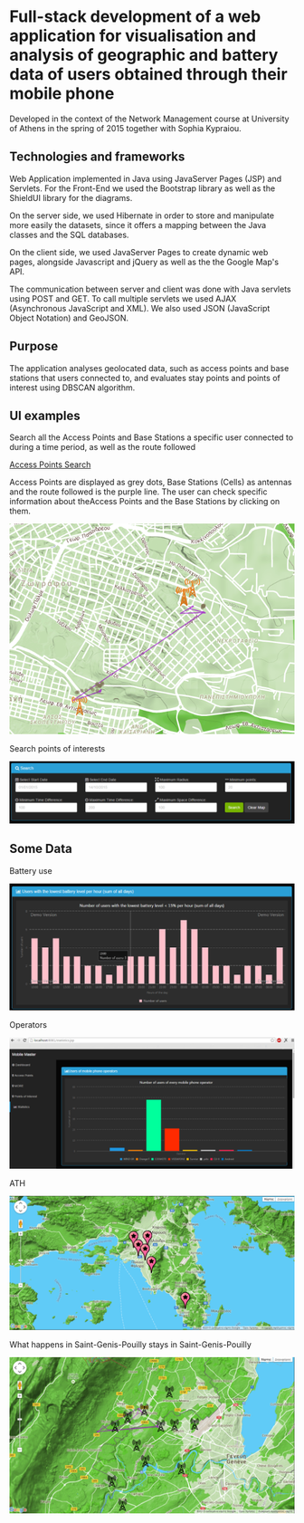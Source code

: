 # Full-stack development of a web application for visualisation and analysis of geographic and battery data of users obtained through their mobile phone

Developed in the context of the Network Management course at University of Athens in the spring of 2015 together with Sophia Kypraiou.

## Technologies and frameworks

 Web Application implemented in Java using JavaServer Pages (JSP) and Servlets. For the Front-End we used the Bootstrap library as well as the ShieldUI library for the diagrams.

On the server side, we used Hibernate in order to store and manipulate more easily the datasets, since it offers a mapping between the Java classes and the SQL databases.

On the client side, we used JavaServer Pages to create dynamic web pages, alongside Javascript and jQuery as well as the the Google Map's API.

The communication between server and client was done with Java servlets using POST and GET. To call multiple servlets we used AJAX (Asynchronous JavaScript and XML).
We also used JSON (JavaScript Object Notation) and GeoJSON.

## Purpose 

 The application analyses geolocated data, such as access points and base stations that users connected to, 
 and evaluates stay points and points of interest using DBSCAN algorithm. 
 
## UI examples

Search all the  Access Points and Base Stations a specific user connected to during a time period, as well as the route followed

[Access Points Search](img/search.png)
 
Access Points are displayed as grey dots, Base Stations (Cells) as antennas and the route followed is the purple line.
The user can check specific information about theΑccess Points and the Βase Stations by clicking on them.

![Access Points Search](img/access1.png)
 
 Search points of interests 
 
![Access Points Search](img/search1.png)

## Some Data

Battery use

![Access Points Search](img/batt.png)


Operators

![Access Points Search](img/operators.png)


ATH

![Access Points Search](img/res1a.png)


What happens in Saint-Genis-Pouilly stays in Saint-Genis-Pouilly

![Access Points Search](img/busted.png)
